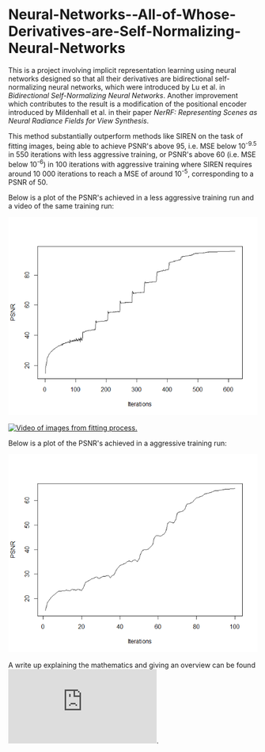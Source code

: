 # Neural-Networks--All-of-Whose-Derivatives-are-Self-Normalizing-Neural-Networks

This is a project involving implicit representation learning using neural networks designed so that all their derivatives are bidirectional self-normalizing neural networks, which were introduced by Lu et al. in <I>Bidirectional Self-Normalizing Neural Networks</I>. Another improvement which contributes to the result is a modification of the positional encoder introduced by Mildenhall et al. in their paper <I>NerRF: Representing Scenes as Neural Radiance Fields for View Synthesis</I>.

This method substantially outperform methods like SIREN on the task of fitting images, being able to achieve PSNR's above 95, i.e. MSE below 10<SUP>-9.5</SUP> in 550 iterations with less aggressive training, or PSNR's above 60 (i.e. MSE below 10<SUP>-6</SUP>) in 100 iterations with aggressive training where SIREN requires around 10 000 iterations to reach a MSE of around 10<SUP>-5</SUP>, corresponding to a PSNR of 50.

Below is a plot of the PSNR's achieved in a less aggressive training run and a video of the same training run:

![Plot of PSNR's.](https://raw.githubusercontent.com/mlaang/Neural-Networks--All-of-Whose-Derivatives-are-Self-Normalizing-Neural-Networks/master/PSNR-with-less-aggressive-training.png)

[![Video of images from fitting process.](https://img.youtube.com/vi/XYz6ayaKG_g/0.jpg)](https://www.youtube.com/watch?v=XYz6ayaKG_g)

Below is a plot of the PSNR's achieved in a aggressive training run:

![Plot of PSNR's.](https://raw.githubusercontent.com/mlaang/Neural-Networks--All-of-Whose-Derivatives-are-Self-Normalizing-Neural-Networks/master/PSNR-with-aggressive-training.png)

A write up explaining the mathematics and giving an overview can be found ![here](https://raw.githubusercontent.com/mlaang/Neural-Networks--All-of-Whose-Derivatives-are-Self-Normalizing-Neural-Networks/master/NN's%20All%20of%20Whose%20Derivatives%20are%20Self-Normalizing%20Neural%20Networks.pdf).
